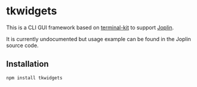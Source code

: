 # tkwidgets

This is a CLI GUI framework based on [terminal-kit](https://github.com/cronvel/terminal-kit) to support [Joplin](http://joplin.cozic.net).

It is currently undocumented but usage example can be found in the Joplin source code.

## Installation

    npm install tkwidgets
